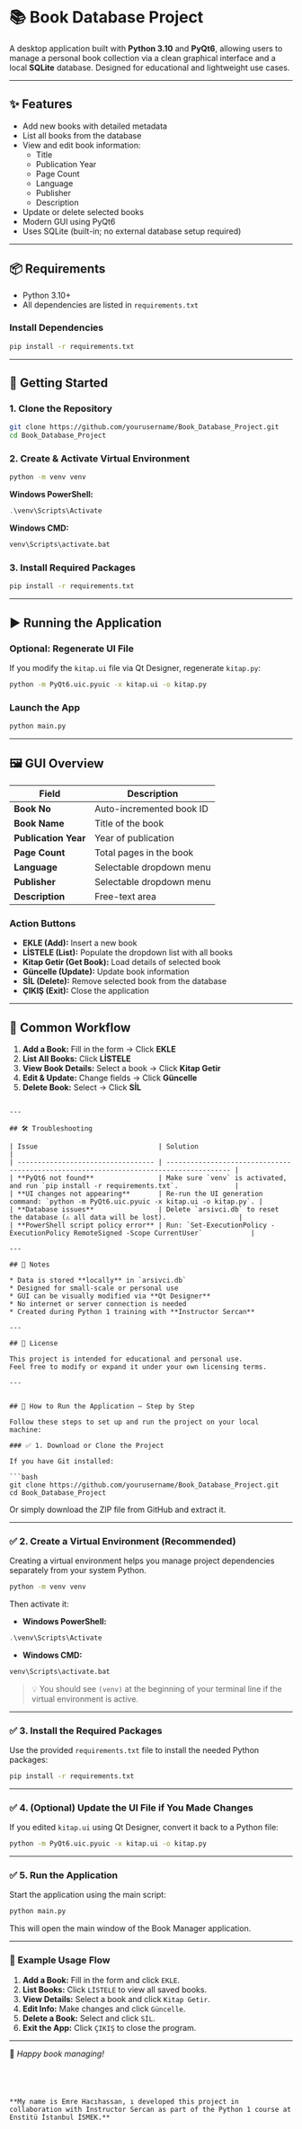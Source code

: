 # 📚 Book Database Project

A desktop application built with **Python 3.10** and **PyQt6**, allowing users to manage a personal book collection via a clean graphical interface and a local **SQLite** database. Designed for educational and lightweight use cases.

---

## ✨ Features

- Add new books with detailed metadata
- List all books from the database
- View and edit book information:
  - Title
  - Publication Year
  - Page Count
  - Language
  - Publisher
  - Description
- Update or delete selected books
- Modern GUI using PyQt6
- Uses SQLite (built-in; no external database setup required)

---

## 📦 Requirements

- Python 3.10+
- All dependencies are listed in `requirements.txt`

### Install Dependencies

```bash
pip install -r requirements.txt
````

---

## 🚀 Getting Started

### 1. Clone the Repository

```bash
git clone https://github.com/yourusername/Book_Database_Project.git
cd Book_Database_Project
```

### 2. Create & Activate Virtual Environment

```bash
python -m venv venv
```

**Windows PowerShell:**

```powershell
.\venv\Scripts\Activate
```

**Windows CMD:**

```cmd
venv\Scripts\activate.bat
```

### 3. Install Required Packages

```bash
pip install -r requirements.txt
```

---

## ▶️ Running the Application

### Optional: Regenerate UI File

If you modify the `kitap.ui` file via Qt Designer, regenerate `kitap.py`:

```bash
python -m PyQt6.uic.pyuic -x kitap.ui -o kitap.py
```

### Launch the App

```bash
python main.py
```

---

## 🖼️ GUI Overview

| Field                | Description              |
| -------------------- | ------------------------ |
| **Book No**          | Auto-incremented book ID |
| **Book Name**        | Title of the book        |
| **Publication Year** | Year of publication      |
| **Page Count**       | Total pages in the book  |
| **Language**         | Selectable dropdown menu |
| **Publisher**        | Selectable dropdown menu |
| **Description**      | Free-text area           |

### Action Buttons

* **EKLE (Add):** Insert a new book
* **LİSTELE (List):** Populate the dropdown list with all books
* **Kitap Getir (Get Book):** Load details of selected book
* **Güncelle (Update):** Update book information
* **SİL (Delete):** Remove selected book from the database
* **ÇIKIŞ (Exit):** Close the application

---

## 🔁 Common Workflow

1. **Add a Book:** Fill in the form → Click **EKLE**
2. **List All Books:** Click **LİSTELE**
3. **View Book Details:** Select a book → Click **Kitap Getir**
4. **Edit & Update:** Change fields → Click **Güncelle**
5. **Delete Book:** Select → Click **SİL**


```

---

## 🛠️ Troubleshooting

| Issue                              | Solution                                                                               |
| ---------------------------------- | -------------------------------------------------------------------------------------- |
| **PyQt6 not found**                | Make sure `venv` is activated, and run `pip install -r requirements.txt`.              |
| **UI changes not appearing**       | Re-run the UI generation command: `python -m PyQt6.uic.pyuic -x kitap.ui -o kitap.py`. |
| **Database issues**                | Delete `arsivci.db` to reset the database (⚠️ all data will be lost).                  |
| **PowerShell script policy error** | Run: `Set-ExecutionPolicy -ExecutionPolicy RemoteSigned -Scope CurrentUser`            |

---

## 📌 Notes

* Data is stored **locally** in `arsivci.db`
* Designed for small-scale or personal use
* GUI can be visually modified via **Qt Designer**
* No internet or server connection is needed
* Created during Python 1 training with **Instructor Sercan**

---

## 📄 License

This project is intended for educational and personal use.
Feel free to modify or expand it under your own licensing terms.

---


## 🧪 How to Run the Application — Step by Step

Follow these steps to set up and run the project on your local machine:

### ✅ 1. Download or Clone the Project

If you have Git installed:

```bash
git clone https://github.com/yourusername/Book_Database_Project.git
cd Book_Database_Project
```

Or simply download the ZIP file from GitHub and extract it.

---

### ✅ 2. Create a Virtual Environment (Recommended)

Creating a virtual environment helps you manage project dependencies separately from your system Python.

```bash
python -m venv venv
```

Then activate it:

* **Windows PowerShell:**

```powershell
.\venv\Scripts\Activate
```

* **Windows CMD:**

```cmd
venv\Scripts\activate.bat
```

> 💡 You should see `(venv)` at the beginning of your terminal line if the virtual environment is active.

---

### ✅ 3. Install the Required Packages

Use the provided `requirements.txt` file to install the needed Python packages:

```bash
pip install -r requirements.txt
```

---

### ✅ 4. (Optional) Update the UI File if You Made Changes

If you edited `kitap.ui` using Qt Designer, convert it back to a Python file:

```bash
python -m PyQt6.uic.pyuic -x kitap.ui -o kitap.py
```

---

### ✅ 5. Run the Application

Start the application using the main script:

```bash
python main.py
```

This will open the main window of the Book Manager application.

---

### 🧭 Example Usage Flow

1. **Add a Book:** Fill in the form and click `EKLE`.
2. **List Books:** Click `LİSTELE` to view all saved books.
3. **View Details:** Select a book and click `Kitap Getir`.
4. **Edit Info:** Make changes and click `Güncelle`.
5. **Delete a Book:** Select and click `SİL`.
6. **Exit the App:** Click `ÇIKIŞ` to close the program.

---

🎉 *Happy book managing!*

```




**My name is Emre Hacıhassan, ı developed this project in collaboration with Instructor Sercan as part of the Python 1 course at Enstitü İstanbul İSMEK.**
